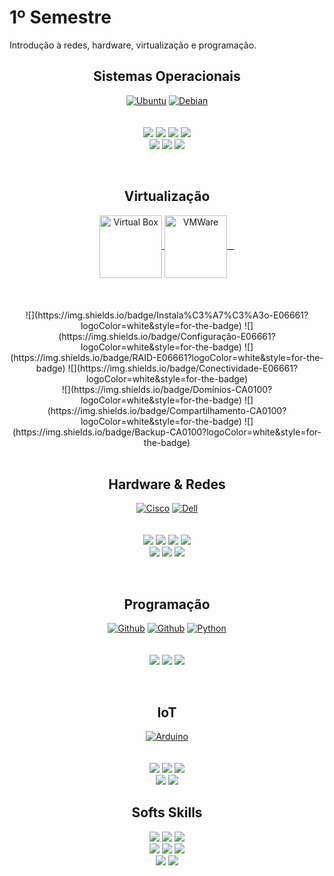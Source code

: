 # 1º Semestre
Introdução à redes, hardware, virtualização e programação.
<br>
<div display= "flex" flex-direction="row">
<div align="center">
  <h2>Sistemas Operacionais</h2>

  [![Ubuntu](https://www.vectorlogo.zone/logos/ubuntu/ubuntu-icon.svg?link=https://google.com)](https://google.com)
  [![Debian](https://www.vectorlogo.zone/logos/debian/debian-icon.svg?link=https://google.com)](https://google.com)
  <br>
  <br><br>
  ![](https://img.shields.io/badge/Instala%C3%A7%C3%A3o-E06661?logoColor=white&style=for-the-badge)
  ![](https://img.shields.io/badge/Configuração-E06661?logoColor=white&style=for-the-badge)
  ![](https://img.shields.io/badge/RAID-E06661?logoColor=white&style=for-the-badge)
  ![](https://img.shields.io/badge/Conectividade-E06661?logoColor=white&style=for-the-badge)
  <br>
  ![](https://img.shields.io/badge/Domínios-CA0100?logoColor=white&style=for-the-badge)
  ![](https://img.shields.io/badge/Compartilhamento-CA0100?logoColor=white&style=for-the-badge)
  ![](https://img.shields.io/badge/Backup-CA0100?logoColor=white&style=for-the-badge)
</div>
<br>
<div align="center">
  <h2>Virtualização</h2>

 <div>
  <a href="https://www.virtualbox.org/">
    <img align="center" alt="Virtual Box" height="100" width="100" src="https://www.vectorlogo.zone/logos/virtualbox/virtualbox-icon.svg" />
  </a>

   <a href="https://www.vmware.com">
    <img align="center" alt="VMWare" height="100" width="100" src="https://vectorwiki.com/images/WP5h6__vmware.svg" />
  </a>
</div>
  <br>
  <br><br>
  ![](https://img.shields.io/badge/Instala%C3%A7%C3%A3o-E06661?logoColor=white&style=for-the-badge)
  ![](https://img.shields.io/badge/Configuração-E06661?logoColor=white&style=for-the-badge)
  ![](https://img.shields.io/badge/RAID-E06661?logoColor=white&style=for-the-badge)
  ![](https://img.shields.io/badge/Conectividade-E06661?logoColor=white&style=for-the-badge)
  <br>
  ![](https://img.shields.io/badge/Domínios-CA0100?logoColor=white&style=for-the-badge)
  ![](https://img.shields.io/badge/Compartilhamento-CA0100?logoColor=white&style=for-the-badge)
  ![](https://img.shields.io/badge/Backup-CA0100?logoColor=white&style=for-the-badge)
</div>
  </div>
<br>
<div align="center">
  <h2>Hardware & Redes</h2>

  [![Cisco](https://www.vectorlogo.zone/logos/cisco/cisco-ar21.svg?link=https://google.com)](https://google.com)
  [![Dell](https://www.vectorlogo.zone/logos/dell/dell-icon.svg?link=https://google.com)](https://google.com)
  <br>
  <br><br>
  ![](https://img.shields.io/badge/Switching-6BA1EB?logoColor=black&style=for-the-badge)
  ![](https://img.shields.io/badge/WiFi-6BA1EB?logoColor=black&style=for-the-badge)
  ![](https://img.shields.io/badge/Infraestrutura-6BA1EB?logoColor=black&style=for-the-badge)
  ![](https://img.shields.io/badge/Cabeamento-6BA1EB?logoColor=black&style=for-the-badge)
  <br>
  ![](https://img.shields.io/badge/Topologias-4671BC?logoColor=white&style=for-the-badge)
  ![](https://img.shields.io/badge/Modelos_OSI_&_TCP/IP-4671BC?logoColor=white&style=for-the-badge)
  ![](https://img.shields.io/badge/Server_físico-4671BC?logoColor=white&style=for-the-badge)
</div>
<br>
<div align="center">
  <h2>Programação</h2>

  [![Github](https://www.vectorlogo.zone/logos/github/github-tile.svg?width=150&link=https://google.com)](https://google.com)
  [![Github](https://www.vectorlogo.zone/logos/github/github-tile.svg=x150?link=https://google.com)](https://google.com)
  [![Python](https://www.vectorlogo.zone/logos/python/python-icon.svg?link=https://google.com)](https://google.com)
  <br>
  <br><br>
  ![](https://img.shields.io/badge/Lógica_de_Programação-F3D485?logoColor=black&style=for-the-badge)
  ![](https://img.shields.io/badge/Funções-F3D485?logoColor=black&style=for-the-badge)
  ![](https://img.shields.io/badge/GitHub-F3D485?logoColor=black&style=for-the-badge)
</div>
<br>
<div align="center">
  <h2>IoT</h2>

  [![Arduino](https://www.vectorlogo.zone/logos/arduino/arduino-official.svg?link=https://google.com)](https://google.com)
  <br>
  <br><br>
  ![](https://img.shields.io/badge/Fundamentos-79A2AE?logoColor=black&style=for-the-badge)
  ![](https://img.shields.io/badge/Configuração-79A2AE?logoColor=black&style=for-the-badge)
  ![](https://img.shields.io/badge/Programação-79A2AE?logoColor=black&style=for-the-badge)
  <br>
  ![](https://img.shields.io/badge/Bibliotecas-45818E?logoColor=white&style=for-the-badge)
  ![](https://img.shields.io/badge/Projetos_práticos-45818E?logoColor=white&style=for-the-badge)
</div>
<div align="center">
  <h2>Softs Skills</h2>
  
  ![](https://img.shields.io/badge/Trabalho_em_equipe-C07A9E?logoColor=black&style=for-the-badge)
  ![](https://img.shields.io/badge/Técnicas_de_Apresentação-C07A9E?logoColor=black&style=for-the-badge)
  ![](https://img.shields.io/badge/Programação-C07A9E?logoColor=black&style=for-the-badge)
  <br>
  ![](https://img.shields.io/badge/Email-A54E79?logoColor=white&style=for-the-badge)
  ![](https://img.shields.io/badge/LinkedIn-A54E79?logoColor=white&style=for-the-badge)
  ![](https://img.shields.io/badge/Currículo_profissional-A54E79?logoColor=white&style=for-the-badge)
  <br>
  ![](https://img.shields.io/badge/Relatório_técnico-C17BA0?logoColor=black&style=for-the-badge)
  ![](https://img.shields.io/badge/Documentação-C17BA0?logoColor=black&style=for-the-badge)
</div>
